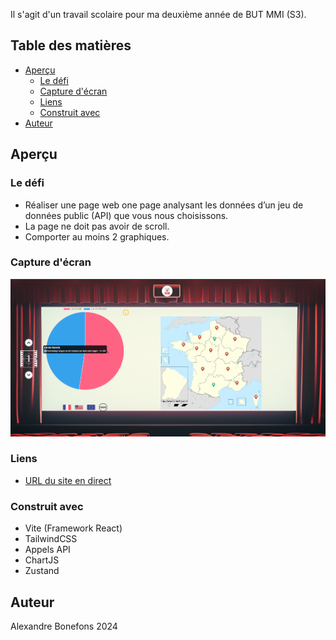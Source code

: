 Il s'agit d'un travail scolaire pour ma deuxième année de BUT MMI (S3).

## Table des matières

- [Aperçu](#aperçu)
  - [Le défi](#le-défi)
  - [Capture d'écran](#capture-décran)
  - [Liens](#liens)
  - [Construit avec](#construit-avec)
- [Auteur](#auteur)

## Aperçu

### Le défi

- Réaliser une page web one page analysant les données d’un jeu de données
public (API) que vous nous choisissons.
- La page ne doit pas avoir de scroll.
- Comporter au moins 2 graphiques.

### Capture d'écran

![Desktop](/public/desktop.png)

### Liens

- [URL du site en direct](https://datavisualisation-cinema.netlify.app)


### Construit avec

- Vite (Framework React)
- TailwindCSS
- Appels API
- ChartJS
- Zustand

## Auteur

Alexandre Bonefons 2024